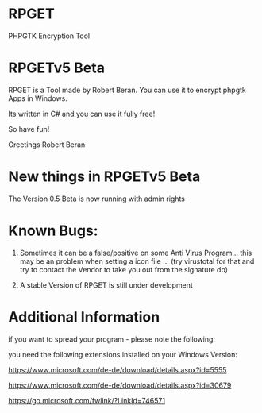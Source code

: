 # RPGET

PHPGTK Encryption Tool

# RPGETv5 Beta

RPGET is a Tool made by Robert Beran. You can use it to encrypt phpgtk Apps in Windows.

Its written in C# and you can use it fully free!

So have fun!

Greetings
Robert Beran

# New things in RPGETv5 Beta

The Version 0.5 Beta is now running with admin rights

# Known Bugs:

1. Sometimes it can be a false/positive on some Anti Virus Program... this may be an problem when setting a icon file ... (try virustotal for that and try to contact the Vendor to take you out from the signature db)

2. A stable Version of RPGET is still under development

# Additional Information

if you want to spread your program - please note the following:

you need the following extensions installed on your Windows Version:



https://www.microsoft.com/de-de/download/details.aspx?id=5555

https://www.microsoft.com/de-de/download/details.aspx?id=30679

https://go.microsoft.com/fwlink/?LinkId=746571
